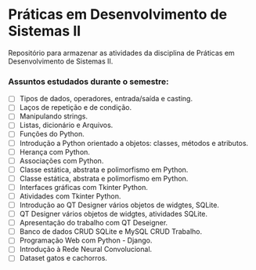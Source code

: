 # Práticas em Desenvolvimento de Sistemas II

Repositório para armazenar as atividades da disciplina de Práticas em Desenvolvimento de Sistemas II.

### Assuntos estudados durante o  semestre:

- [ ] Tipos de dados, operadores, entrada/saída e casting.
- [ ] Laços de repetição e de condição.
- [ ] Manipulando strings.
- [ ] Listas, dicionário e Arquivos.
- [ ] Funções do Python.
- [ ] Introdução a Python orientado a objetos: classes, métodos e atributos.
- [ ] Herança com Python.
- [ ] Associações com Python.
- [ ] Classe estática, abstrata e polimorfismo em Python.
- [ ] Classe estática, abstrata e polimorfismo em Python.
- [ ] Interfaces gráficas com Tkinter Python.
- [ ] Atividades com Tkinter Python.
- [ ] Introdução ao QT Designer vários objetos de widgtes, SQLite.
- [ ] QT Designer vários objetos de widgtes, atividades SQLite.
- [ ] Apresentação do trabalho com QT Deseigner.
- [ ] Banco de dados CRUD SQLite e MySQL CRUD Trabalho.
- [ ] Programação Web com Python - Django.
- [ ] Introdução à Rede Neural Convolucional.
- [ ] Dataset gatos e cachorros.
